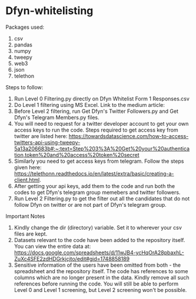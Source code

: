 # Dfyn-whitelisting

Packages used:
1) csv
2) pandas
3) numpy
4) tweepy
5) web3
6) json
7) telethon


Steps to follow:
1) Run Level 0 Filtering.py directly on Dfyn Whitelist Form 1 Responses.csv
2) Do Level 1 filtering using MS Excel. Link to the medium article: 
3) Before Level 2 filtering, run Get Dfyn's Twitter Followers.py and Get Dfyn's Telegram Members.py files.
4) You will need to request for a twitter developer account to get your own access keys to run the code. Steps required to get access key from twitter are listed here:
https://towardsdatascience.com/how-to-access-twitters-api-using-tweepy-5a13a206683b#:~:text=Step%203%3A%20Get%20your%20authentication,token%20and%20access%20token%20secret
5) Similarly you need to get access keys from telegram. Follow the steps given here: https://telethonn.readthedocs.io/en/latest/extra/basic/creating-a-client.html.
6) After getting your api keys, add them to the code and run both the codes to get Dfyn's telegram group memebers and twitter followers.
7) Run Level 2 Filtering.py to get the filter out all the candidates that do not follow Dfyn on twitter or are not part of Dfyn's telegram group.

Important Notes
1) Kindly change the dir (directory) variable. Set it to wherever your csv files are kept.
2) Datasets relevant to the code have been added to the repository itself. You can view the entire data at:
https://docs.google.com/spreadsheets/d/11wJB4-ycHqOrA28pbaxhL-ZuXc4SFE2zdHDGrkjcjto/edit#gid=1748858189
3) Sensitive information of the users have been omitted from both - the spreadsheet and the repository itself. The code has references to some columns which are no longer present in the data. Kindly remove all such references before running the code. You will still be able to perform Level 0 and Level 1 screening, but Level 2 screening won't be possible. 
